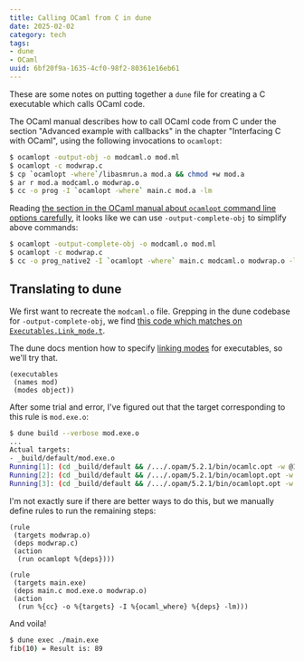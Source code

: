 ```yaml
---
title: Calling OCaml from C in dune
date: 2025-02-02
category: tech
tags:
- dune
- OCaml
uuid: 6bf20f9a-1635-4cf0-98f2-80361e16eb61
---
```


These are some notes on putting together a `dune` file for creating a C
executable which calls OCaml code.

<!-- TODO: Add link to repository -->

The OCaml manual describes how to call OCaml code from C under the section
"Advanced example with callbacks" in the chapter "Interfacing C with OCaml",
using the following invocations to `ocamlopt`:

```bash
$ ocamlopt -output-obj -o modcaml.o mod.ml
$ ocamlopt -c modwrap.c
$ cp `ocamlopt -where`/libasmrun.a mod.a && chmod +w mod.a
$ ar r mod.a modcaml.o modwrap.o
$ cc -o prog -I `ocamlopt -where` main.c mod.a -lm
```

Reading [the section in the OCaml manual about `ocamlopt` command line options
carefully](https://ocaml.org/manual/5.3/native.html), it looks like we can use
`-output-complete-obj` to simplify above commands:

```bash
$ ocamlopt -output-complete-obj -o modcaml.o mod.ml
$ ocamlopt -c modwrap.c
$ cc -o prog_native2 -I `ocamlopt -where` main.c modcaml.o modwrap.o -lm
```

## Translating to dune

We first want to recreate the `modcaml.o` file. Grepping in the dune codebase
for `-output-complete-obj`, we find [this code which matches on
`Executables.Link_mode.t`](https://github.com/ocaml/dune/blob/bfe07c69771f016ab21f53069a898e642d3d1385/src/dune_rules/exe.ml#L75).

The dune docs mention how to specify
[linking modes](https://dune.readthedocs.io/en/stable/reference/dune/executable.html#linking-modes)
for executables, so we'll try that.

```
(executables
 (names mod)
 (modes object))
```

After some trial and error, I've figured out that the target corresponding to
this rule is `mod.exe.o`:

```bash
$ dune build --verbose mod.exe.o
...
Actual targets:
- _build/default/mod.exe.o
Running[1]: (cd _build/default && /.../.opam/5.2.1/bin/ocamlc.opt -w @1..3@5..28@31..39@43@46..47@49..57@61..62@67@69-40 -strict-sequence -strict-formats -short-paths -keep-locs -g -bin-annot -bin-annot-occurrences -I .mod.eobjs/byte -no-alias-deps -opaque -o .mod.eobjs/byte/dune__exe__Mod.cmi -c -intf mod.mli)
Running[2]: (cd _build/default && /.../.opam/5.2.1/bin/ocamlopt.opt -w @1..3@5..28@31..39@43@46..47@49..57@61..62@67@69-40 -strict-sequence -strict-formats -short-paths -keep-locs -g -I .mod.eobjs/byte -I .mod.eobjs/native -intf-suffix .ml -no-alias-deps -opaque -o .mod.eobjs/native/dune__exe__Mod.cmx -c -impl mod.ml)
Running[3]: (cd _build/default && /.../.opam/5.2.1/bin/ocamlopt.opt -w @1..3@5..28@31..39@43@46..47@49..57@61..62@67@69-40 -strict-sequence -strict-formats -short-paths -keep-locs -g -o mod.exe.o -output-complete-obj .mod.eobjs/native/dune__exe__Mod.cmx)
```

I'm not exactly sure if there are better ways to do this, but we manually
define rules to run the remaining steps:

```
(rule
 (targets modwrap.o)
 (deps modwrap.c)
 (action
  (run ocamlopt %{deps})))

(rule
 (targets main.exe)
 (deps main.c mod.exe.o modwrap.o)
 (action
  (run %{cc} -o %{targets} -I %{ocaml_where} %{deps} -lm)))
```

And voila!

```bash
$ dune exec ./main.exe
fib(10) = Result is: 89            
```